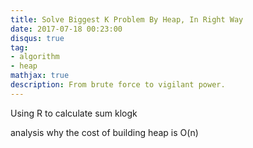 ```yaml
---
title: Solve Biggest K Problem By Heap, In Right Way
date: 2017-07-18 00:23:00
disqus: true
tag:
- algorithm
- heap
mathjax: true
description: From brute force to vigilant power.
---
```



Using R to calculate sum klogk

analysis why the cost of building heap is O(n)


